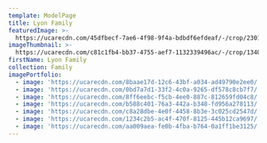 ```yaml
---
template: ModelPage
title: Lyon Family
featuredImage: >-
  https://ucarecdn.com/45dfbecf-7ae6-4f98-9f4a-bdbdf6efdeaf/-/crop/2301x1522/0,0/-/preview/
imageThumbnail: >-
  https://ucarecdn.com/c81c1fb4-bb37-4755-aef7-1132339496ac/-/crop/1340x1857/207,0/-/preview/
firstName: Lyon Family
collection: Family
imagePortfolio:
  - image: 'https://ucarecdn.com/8baae17d-12c6-43bf-a034-ad49790e2ee0/'
  - image: 'https://ucarecdn.com/0bd7a7d1-33f2-4c0a-9265-df578c8cb7f7/'
  - image: 'https://ucarecdn.com/8ff6eebc-f5cb-4ee0-887c-812659fd04c8/'
  - image: 'https://ucarecdn.com/b588c401-76a3-442a-b348-fd956a278113/'
  - image: 'https://ucarecdn.com/c8a28dbe-4e0f-4458-8b3e-3c025cd2547d/'
  - image: 'https://ucarecdn.com/1234c2b5-ac4f-470f-8125-445b12ca9697/'
  - image: 'https://ucarecdn.com/aa009aea-fe0b-4fba-b764-0a1ff1be3125/'
---
```


